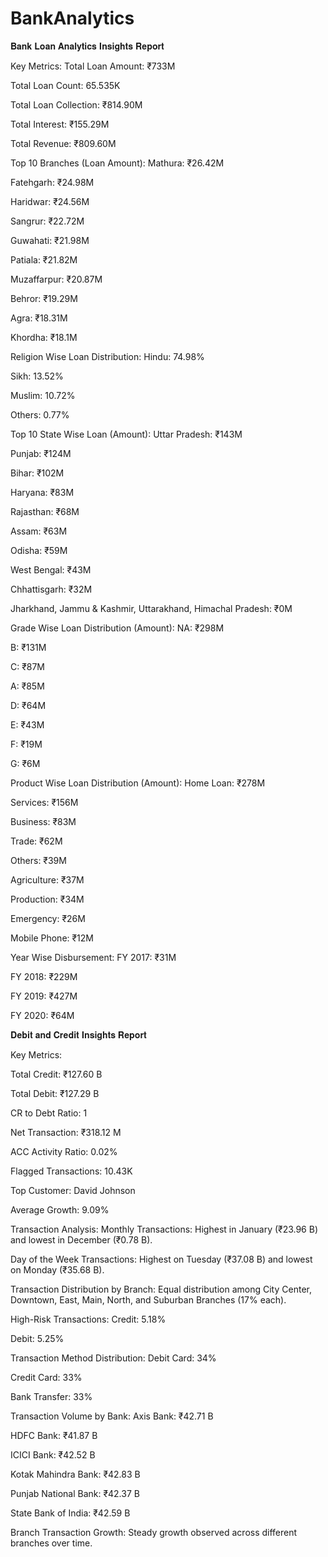 # BankAnalytics
𝐁𝐚𝐧𝐤 𝐋𝐨𝐚𝐧 𝐀𝐧𝐚𝐥𝐲𝐭𝐢𝐜𝐬 𝐈𝐧𝐬𝐢𝐠𝐡𝐭𝐬 𝐑𝐞𝐩𝐨𝐫𝐭

Key Metrics:
Total Loan Amount: ₹733M

Total Loan Count: 65.535K

Total Loan Collection: ₹814.90M

Total Interest: ₹155.29M

Total Revenue: ₹809.60M

Top 10 Branches (Loan Amount):
Mathura: ₹26.42M

Fatehgarh: ₹24.98M

Haridwar: ₹24.56M

Sangrur: ₹22.72M

Guwahati: ₹21.98M

Patiala: ₹21.82M

Muzaffarpur: ₹20.87M

Behror: ₹19.29M

Agra: ₹18.31M

Khordha: ₹18.1M

Religion Wise Loan Distribution:
Hindu: 74.98%

Sikh: 13.52%

Muslim: 10.72%

Others: 0.77%

Top 10 State Wise Loan (Amount):
Uttar Pradesh: ₹143M

Punjab: ₹124M

Bihar: ₹102M

Haryana: ₹83M

Rajasthan: ₹68M

Assam: ₹63M

Odisha: ₹59M

West Bengal: ₹43M

Chhattisgarh: ₹32M

Jharkhand, Jammu & Kashmir, Uttarakhand, Himachal Pradesh: ₹0M

Grade Wise Loan Distribution (Amount):
NA: ₹298M

B: ₹131M

C: ₹87M

A: ₹85M

D: ₹64M

E: ₹43M

F: ₹19M

G: ₹6M

Product Wise Loan Distribution (Amount):
Home Loan: ₹278M

Services: ₹156M

Business: ₹83M

Trade: ₹62M

Others: ₹39M

Agriculture: ₹37M

Production: ₹34M

Emergency: ₹26M

Mobile Phone: ₹12M

Year Wise Disbursement:
FY 2017: ₹31M

FY 2018: ₹229M

FY 2019: ₹427M

FY 2020: ₹64M

𝐃𝐞𝐛𝐢𝐭 𝐚𝐧𝐝 𝐂𝐫𝐞𝐝𝐢𝐭 𝐈𝐧𝐬𝐢𝐠𝐡𝐭𝐬 𝐑𝐞𝐩𝐨𝐫𝐭

Key Metrics:

Total Credit: ₹127.60 B

Total Debit: ₹127.29 B

CR to Debt Ratio: 1

Net Transaction: ₹318.12 M

ACC Activity Ratio: 0.02%

Flagged Transactions: 10.43K

Top Customer: David Johnson

Average Growth: 9.09%

Transaction Analysis:
Monthly Transactions: Highest in January (₹23.96 B) and lowest in December (₹0.78 B).

Day of the Week Transactions: Highest on Tuesday (₹37.08 B) and lowest on Monday (₹35.68 B).

Transaction Distribution by Branch: Equal distribution among City Center, Downtown, East, Main, North, and Suburban Branches (17% each).

High-Risk Transactions:
Credit: 5.18%

Debit: 5.25%

Transaction Method Distribution:
Debit Card: 34%

Credit Card: 33%

Bank Transfer: 33%

Transaction Volume by Bank:
Axis Bank: ₹42.71 B

HDFC Bank: ₹41.87 B

ICICI Bank: ₹42.52 B

Kotak Mahindra Bank: ₹42.83 B

Punjab National Bank: ₹42.37 B

State Bank of India: ₹42.59 B

Branch Transaction Growth:
Steady growth observed across different branches over time.
